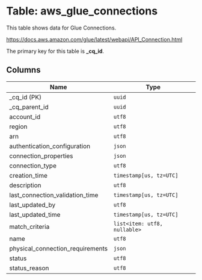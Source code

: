 # Table: aws_glue_connections

This table shows data for Glue Connections.

https://docs.aws.amazon.com/glue/latest/webapi/API_Connection.html

The primary key for this table is **_cq_id**.

## Columns

| Name          | Type          |
| ------------- | ------------- |
|_cq_id (PK)|`uuid`|
|_cq_parent_id|`uuid`|
|account_id|`utf8`|
|region|`utf8`|
|arn|`utf8`|
|authentication_configuration|`json`|
|connection_properties|`json`|
|connection_type|`utf8`|
|creation_time|`timestamp[us, tz=UTC]`|
|description|`utf8`|
|last_connection_validation_time|`timestamp[us, tz=UTC]`|
|last_updated_by|`utf8`|
|last_updated_time|`timestamp[us, tz=UTC]`|
|match_criteria|`list<item: utf8, nullable>`|
|name|`utf8`|
|physical_connection_requirements|`json`|
|status|`utf8`|
|status_reason|`utf8`|